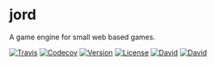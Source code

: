 # jord
A game engine for small web based games.

[![Travis](https://img.shields.io/travis/rhmoller/jord.svg)](https://travis-ci.org/rhmoller/jord)
[![Codecov](https://img.shields.io/codecov/c/github/rhmoller/jord.svg)](https://codecov.io/github/rhmoller/jord)
[![Version](https://img.shields.io/npm/v/jord.svg)](http://npm.im/jord)
[![License](https://img.shields.io/npm/l/jord.svg)](http://opensource.org/licenses/MIT)
[![David](https://david-dm.org/rhmoller/jord.svg)](https://david-dm.org/rhmoller/jord)
[![David](https://david-dm.org/rhmoller/jord/dev-status.svg)](https://david-dm.org/rhmoller/jord?type=dev)